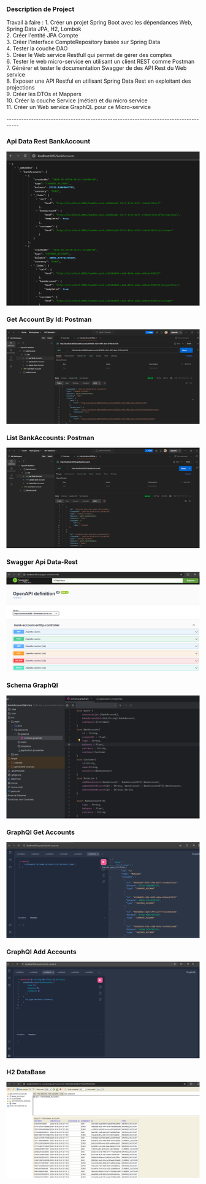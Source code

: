<h3>Description de Project</h3>

<p>Travail à faire :
1. Créer un projet Spring Boot avec les dépendances Web, Spring Data JPA, H2, Lombok<br>
2. Créer l'entité JPA Compte<br>
3. Créer l'interface CompteRepository basée sur Spring Data<br>
4. Tester la couche DAO<br>
5. Créer le Web service Restfull qui permet de gérer des comptes<br>
6. Tester le web micro-service en utilisant un client REST comme Postman<br>
7. Générer et tester le documentation Swagger de des API Rest du Web service<br>
8. Exposer une API Restful en utilisant Spring Data Rest en exploitant des projections<br>
9. Créer les DTOs et Mappers<br>
10. Créer la couche Service (métier) et du micro service<br>
11. Créer un Web service GraphQL pour ce Micro-service<br>
</p>

<p>-----------------------------------------------------------------------------------</p>
<h3>Api Data Rest BankAccount </h3>
<img src="captures/Api_Data_Rest.png" alt="Api_Data_Rest.png">
<br>
<h3>Get Account By Id: Postman </h3>
<img src="captures/Postman-get-byId.png">
<br>
<h3>List BankAccounts: Postman </h3>
<img src="captures/Postman.png">
<br>

<h3>Swagger Api Data-Rest</h3>
<img src="captures/Swagger-Data-Rest.png">
<br>
<h3>Schema GraphQl</h3>
<img src="captures/Shema-graphql.png">
<br>
<h3>GraphQl Get Accounts</h3>
<img src="captures/GraphQl-Get.png">
<br>
<h3>GraphQl Add Accounts</h3>
<img src="captures/Graph-ql-Add.png">
<br>
<h3>H2 DataBase</h3>
<img src="captures/H2-console.png">
<br>